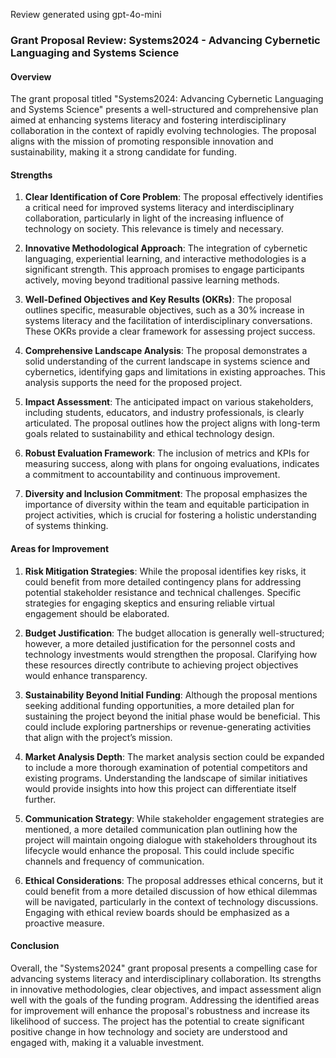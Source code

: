 Review generated using gpt-4o-mini

### Grant Proposal Review: Systems2024 - Advancing Cybernetic Languaging and Systems Science

#### Overview
The grant proposal titled "Systems2024: Advancing Cybernetic Languaging and Systems Science" presents a well-structured and comprehensive plan aimed at enhancing systems literacy and fostering interdisciplinary collaboration in the context of rapidly evolving technologies. The proposal aligns with the mission of promoting responsible innovation and sustainability, making it a strong candidate for funding.

#### Strengths

1. **Clear Identification of Core Problem**: The proposal effectively identifies a critical need for improved systems literacy and interdisciplinary collaboration, particularly in light of the increasing influence of technology on society. This relevance is timely and necessary.

2. **Innovative Methodological Approach**: The integration of cybernetic languaging, experiential learning, and interactive methodologies is a significant strength. This approach promises to engage participants actively, moving beyond traditional passive learning methods.

3. **Well-Defined Objectives and Key Results (OKRs)**: The proposal outlines specific, measurable objectives, such as a 30% increase in systems literacy and the facilitation of interdisciplinary conversations. These OKRs provide a clear framework for assessing project success.

4. **Comprehensive Landscape Analysis**: The proposal demonstrates a solid understanding of the current landscape in systems science and cybernetics, identifying gaps and limitations in existing approaches. This analysis supports the need for the proposed project.

5. **Impact Assessment**: The anticipated impact on various stakeholders, including students, educators, and industry professionals, is clearly articulated. The proposal outlines how the project aligns with long-term goals related to sustainability and ethical technology design.

6. **Robust Evaluation Framework**: The inclusion of metrics and KPIs for measuring success, along with plans for ongoing evaluations, indicates a commitment to accountability and continuous improvement.

7. **Diversity and Inclusion Commitment**: The proposal emphasizes the importance of diversity within the team and equitable participation in project activities, which is crucial for fostering a holistic understanding of systems thinking.

#### Areas for Improvement

1. **Risk Mitigation Strategies**: While the proposal identifies key risks, it could benefit from more detailed contingency plans for addressing potential stakeholder resistance and technical challenges. Specific strategies for engaging skeptics and ensuring reliable virtual engagement should be elaborated.

2. **Budget Justification**: The budget allocation is generally well-structured; however, a more detailed justification for the personnel costs and technology investments would strengthen the proposal. Clarifying how these resources directly contribute to achieving project objectives would enhance transparency.

3. **Sustainability Beyond Initial Funding**: Although the proposal mentions seeking additional funding opportunities, a more detailed plan for sustaining the project beyond the initial phase would be beneficial. This could include exploring partnerships or revenue-generating activities that align with the project’s mission.

4. **Market Analysis Depth**: The market analysis section could be expanded to include a more thorough examination of potential competitors and existing programs. Understanding the landscape of similar initiatives would provide insights into how this project can differentiate itself further.

5. **Communication Strategy**: While stakeholder engagement strategies are mentioned, a more detailed communication plan outlining how the project will maintain ongoing dialogue with stakeholders throughout its lifecycle would enhance the proposal. This could include specific channels and frequency of communication.

6. **Ethical Considerations**: The proposal addresses ethical concerns, but it could benefit from a more detailed discussion of how ethical dilemmas will be navigated, particularly in the context of technology discussions. Engaging with ethical review boards should be emphasized as a proactive measure.

#### Conclusion
Overall, the "Systems2024" grant proposal presents a compelling case for advancing systems literacy and interdisciplinary collaboration. Its strengths in innovative methodologies, clear objectives, and impact assessment align well with the goals of the funding program. Addressing the identified areas for improvement will enhance the proposal's robustness and increase its likelihood of success. The project has the potential to create significant positive change in how technology and society are understood and engaged with, making it a valuable investment.